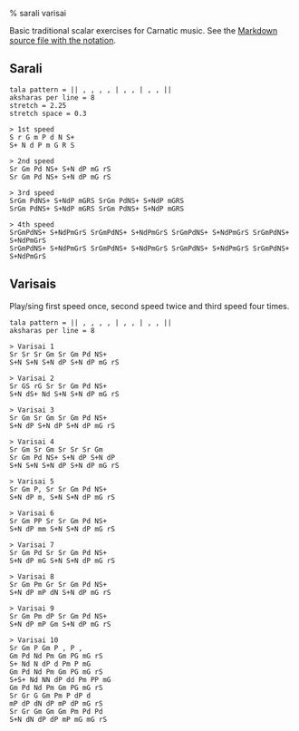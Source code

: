 % sarali varisai

<script src="http://sriku.org/lib/carnot/carnot.min.js"></script>

Basic traditional scalar exercises for Carnatic music.
See the [Markdown source file with the notation](saralivarisai.md).

## Sarali

    tala pattern = || , , , , | , , | , , ||
    aksharas per line = 8
    stretch = 2.25
    stretch space = 0.3

    > 1st speed
    S r G m P d N S+
    S+ N d P m G R S

    > 2nd speed 
    Sr Gm Pd NS+ S+N dP mG rS
    Sr Gm Pd NS+ S+N dP mG rS

    > 3rd speed
    SrGm PdNS+ S+NdP mGRS SrGm PdNS+ S+NdP mGRS 
    SrGm PdNS+ S+NdP mGRS SrGm PdNS+ S+NdP mGRS 
    
    > 4th speed
    SrGmPdNS+ S+NdPmGrS SrGmPdNS+ S+NdPmGrS SrGmPdNS+ S+NdPmGrS SrGmPdNS+ S+NdPmGrS
    SrGmPdNS+ S+NdPmGrS SrGmPdNS+ S+NdPmGrS SrGmPdNS+ S+NdPmGrS SrGmPdNS+ S+NdPmGrS

## Varisais

Play/sing first speed once, second speed twice and
third speed four times.

    tala pattern = || , , , , | , , | , , ||
    aksharas per line = 8

    > Varisai 1
    Sr Sr Sr Gm Sr Gm Pd NS+
    S+N S+N S+N dP S+N dP mG rS
    
    > Varisai 2
    Sr GS rG Sr Sr Gm Pd NS+
    S+N dS+ Nd S+N S+N dP mG rS

    > Varisai 3
    Sr Gm Sr Gm Sr Gm Pd NS+
    S+N dP S+N dP S+N dP mG rS

    > Varisai 4
    Sr Gm Sr Gm Sr Sr Sr Gm 
    Sr Gm Pd NS+ S+N dP S+N dP
    S+N S+N S+N dP S+N dP mG rS

    > Varisai 5
    Sr Gm P, Sr Sr Gm Pd NS+
    S+N dP m, S+N S+N dP mG rS

    > Varisai 6
    Sr Gm PP Sr Sr Gm Pd NS+
    S+N dP mm S+N S+N dP mG rS

    > Varisai 7
    Sr Gm Pd Sr Sr Gm Pd NS+
    S+N dP mG S+N S+N dP mG rS

    > Varisai 8
    Sr Gm Pm Gr Sr Gm Pd NS+
    S+N dP mP dN S+N dP mG rS

    > Varisai 9
    Sr Gm Pm dP Sr Gm Pd NS+
    S+N dP mP Gm S+N dP mG rS

    > Varisai 10
    Sr Gm P Gm P , P ,
    Gm Pd Nd Pm Gm PG mG rS
    S+ Nd N dP d Pm P mG
    Gm Pd Nd Pm Gm PG mG rS
    S+S+ Nd NN dP dd Pm PP mG
    Gm Pd Nd Pm Gm PG mG rS
    Sr Gr G Gm Pm P dP d
    mP dP dN dP mP dP mG rS
    Sr Gr Gm Gm Gm Pm Pd Pd
    S+N dN dP dP mP mG mG rS




